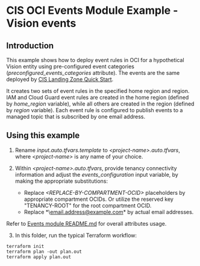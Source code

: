 # CIS OCI Events Module Example - Vision events

## Introduction

This example shows how to deploy event rules in OCI for a hypothetical Vision entity using pre-configured event categories (*preconfigured_events_categories* attribute). The events are the same deployed by [CIS Landing Zone Quick Start](https://github.com/oracle-quickstart/oci-cis-landingzone-quickstart).

It creates two sets of event rules in the specified home region and region. IAM and Cloud Guard event rules are created in the home region (defined by *home_region* variable), while all others are created in the region (defined by *region* variable). Each event rule is configured to publish events to a managed topic that is subscribed by one email address.

## Using this example
1. Rename *input.auto.tfvars.template* to *\<project-name\>.auto.tfvars*, where *\<project-name\>* is any name of your choice.

2. Within *\<project-name\>.auto.tfvars*, provide tenancy connectivity information and adjust the *events_configuration* input variable, by making the appropriate substitutions:
   - Replace *\<REPLACE-BY-COMPARTMENT-OCID\>* placeholders by appropriate compartment OCIDs. Or utilize the reserved key "TENANCY-ROOT" for the root compartment OCID.
   - Replace *\email.address@example.com\* by actual email addresses.

Refer to [Events module README.md](../../README.md) for overall attributes usage.

3. In this folder, run the typical Terraform workflow:
```
terraform init
terraform plan -out plan.out
terraform apply plan.out
```